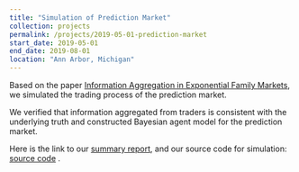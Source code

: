 ```yaml
---
title: "Simulation of Prediction Market"
collection: projects
permalink: /projects/2019-05-01-prediction-market
start_date: 2019-05-01
end_date: 2019-08-01
location: "Ann Arbor, Michigan"
---
```


Based on the paper [Information Aggregation in Exponential Family Markets](http://slahaie.net/pubs/AbernethyKuLa14.pdf), we simulated the trading process of the prediction market.

We verified that information aggregated from traders is consistent with the underlying truth and constructed Bayesian agent model for the prediction market. 

Here is the link to our [summary report](https://github.com/shineyruan/Reading-Group-Kutty-Meetings/blob/master/summary-paper.pdf), and our source code for simulation: [source code](https://github.com/dnaihao/Simulation-Prediction-Market)
.